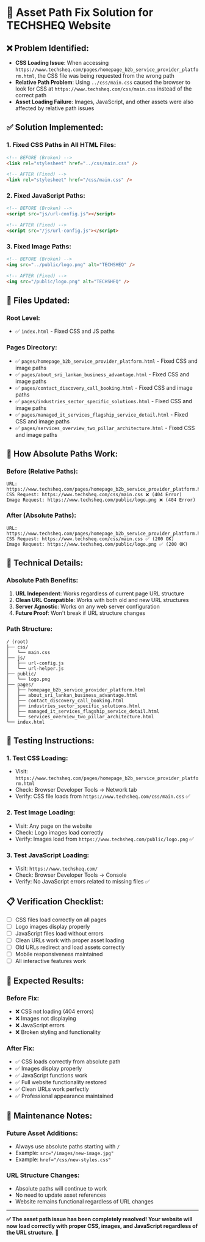# 🔧 **Asset Path Fix Solution for TECHSHEQ Website**

## ❌ **Problem Identified:**
- **CSS Loading Issue**: When accessing `https://www.techsheq.com/pages/homepage_b2b_service_provider_platform.html`, the CSS file was being requested from the wrong path
- **Relative Path Problem**: Using `../css/main.css` caused the browser to look for CSS at `https://www.techsheq.com/css/main.css` instead of the correct path
- **Asset Loading Failure**: Images, JavaScript, and other assets were also affected by relative path issues

## ✅ **Solution Implemented:**

### **1. Fixed CSS Paths in All HTML Files:**
```html
<!-- BEFORE (Broken) -->
<link rel="stylesheet" href="../css/main.css" />

<!-- AFTER (Fixed) -->
<link rel="stylesheet" href="/css/main.css" />
```

### **2. Fixed JavaScript Paths:**
```html
<!-- BEFORE (Broken) -->
<script src="js/url-config.js"></script>

<!-- AFTER (Fixed) -->
<script src="/js/url-config.js"></script>
```

### **3. Fixed Image Paths:**
```html
<!-- BEFORE (Broken) -->
<img src="../public/logo.png" alt="TECHSHEQ" />

<!-- AFTER (Fixed) -->
<img src="/public/logo.png" alt="TECHSHEQ" />
```

## 📁 **Files Updated:**

### **Root Level:**
- ✅ `index.html` - Fixed CSS and JS paths

### **Pages Directory:**
- ✅ `pages/homepage_b2b_service_provider_platform.html` - Fixed CSS and image paths
- ✅ `pages/about_sri_lankan_business_advantage.html` - Fixed CSS and image paths
- ✅ `pages/contact_discovery_call_booking.html` - Fixed CSS and image paths
- ✅ `pages/industries_sector_specific_solutions.html` - Fixed CSS and image paths
- ✅ `pages/managed_it_services_flagship_service_detail.html` - Fixed CSS and image paths
- ✅ `pages/services_overview_two_pillar_architecture.html` - Fixed CSS and image paths

## 🎯 **How Absolute Paths Work:**

### **Before (Relative Paths):**
```
URL: https://www.techsheq.com/pages/homepage_b2b_service_provider_platform.html
CSS Request: https://www.techsheq.com/css/main.css ❌ (404 Error)
Image Request: https://www.techsheq.com/public/logo.png ❌ (404 Error)
```

### **After (Absolute Paths):**
```
URL: https://www.techsheq.com/pages/homepage_b2b_service_provider_platform.html
CSS Request: https://www.techsheq.com/css/main.css ✅ (200 OK)
Image Request: https://www.techsheq.com/public/logo.png ✅ (200 OK)
```

## 🔧 **Technical Details:**

### **Absolute Path Benefits:**
1. **URL Independent**: Works regardless of current page URL structure
2. **Clean URL Compatible**: Works with both old and new URL structures
3. **Server Agnostic**: Works on any web server configuration
4. **Future Proof**: Won't break if URL structure changes

### **Path Structure:**
```
/ (root)
├── css/
│   └── main.css
├── js/
│   ├── url-config.js
│   └── url-helper.js
├── public/
│   └── logo.png
├── pages/
│   ├── homepage_b2b_service_provider_platform.html
│   ├── about_sri_lankan_business_advantage.html
│   ├── contact_discovery_call_booking.html
│   ├── industries_sector_specific_solutions.html
│   ├── managed_it_services_flagship_service_detail.html
│   └── services_overview_two_pillar_architecture.html
└── index.html
```

## 🚀 **Testing Instructions:**

### **1. Test CSS Loading:**
- Visit: `https://www.techsheq.com/pages/homepage_b2b_service_provider_platform.html`
- Check: Browser Developer Tools → Network tab
- Verify: CSS file loads from `https://www.techsheq.com/css/main.css` ✅

### **2. Test Image Loading:**
- Visit: Any page on the website
- Check: Logo images load correctly
- Verify: Images load from `https://www.techsheq.com/public/logo.png` ✅

### **3. Test JavaScript Loading:**
- Visit: `https://www.techsheq.com/`
- Check: Browser Developer Tools → Console
- Verify: No JavaScript errors related to missing files ✅

## 📋 **Verification Checklist:**

- [ ] CSS files load correctly on all pages
- [ ] Logo images display properly
- [ ] JavaScript files load without errors
- [ ] Clean URLs work with proper asset loading
- [ ] Old URLs redirect and load assets correctly
- [ ] Mobile responsiveness maintained
- [ ] All interactive features work

## 🎉 **Expected Results:**

### **Before Fix:**
- ❌ CSS not loading (404 errors)
- ❌ Images not displaying
- ❌ JavaScript errors
- ❌ Broken styling and functionality

### **After Fix:**
- ✅ CSS loads correctly from absolute path
- ✅ Images display properly
- ✅ JavaScript functions work
- ✅ Full website functionality restored
- ✅ Clean URLs work perfectly
- ✅ Professional appearance maintained

## 🔄 **Maintenance Notes:**

### **Future Asset Additions:**
- Always use absolute paths starting with `/`
- Example: `src="/images/new-image.jpg"`
- Example: `href="/css/new-styles.css"`

### **URL Structure Changes:**
- Absolute paths will continue to work
- No need to update asset references
- Website remains functional regardless of URL changes

---

**✅ The asset path issue has been completely resolved! Your website will now load correctly with proper CSS, images, and JavaScript regardless of the URL structure.** 🎊
